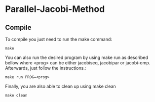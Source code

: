 # Parallel-Jacobi-Method


## Compile
To compile you just need to run the make command:

    make

You can also run the desired program by using make run as described bellow where \<prog\> can be either jacobiseq, jacobipar or jacobi-omp. Afterwards, just follow the instructions.:

    make run PROG=<prog>

Finally, you are also able to clean up using make clean

    make clean
